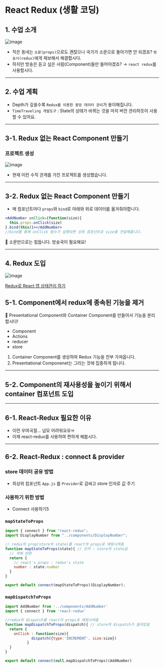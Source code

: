 # React Redux (생활 코딩)

## 1. 수업 소개

![image](https://user-images.githubusercontent.com/32920566/133888146-fb0b8c06-5d0d-4565-8d86-eada8dbf4180.png)


- 작은 동네는 `소문(props)`으로도 괜찮으나 국가가 소문으로 돌아가면 안 되겠죠? `방송사(redux)`에게 제보해서 해결합시다.
- 하지만 방송은 듣고 싶은 사람(Component)들만 들어야겠죠? → `react redux`를 사용합시다.

---

## 2. 수업 계획

- Depth가 깊을수록 `Redux를 이용한 중앙 데이터 관리`가 용이해집니다.
- `TimeTraveling 개발도구` : State의 상태가 바뀌는 것을 마치 버전 관리하듯이 사용할 수 있어요.

---

## 3-1. Redux 없는 React Component 만들기

### 프로젝트 생성
![image](https://user-images.githubusercontent.com/32920566/133888166-4327001b-dd0c-4621-adc9-4ff3a7383fbe.png)


- 현재 이런 수직 관계를 가진 프로젝트를 생성했습니다.

---

## 3-2. Redux 없는 React Component 만들기

- 매 컴포넌트마다 `props`와 `bind`로 아래와 위로 데이터를 옮겨줘야합니다.

```jsx
<AddNumber onClick={function(size){
  this.props.onClick(size)
}.bind(this)}></AddNumber> 
//bind를 통해 onClcik 함수가 실행되면 상위 컴포넌트로 size를 전달해줍니다.
```

🤔 소문만으로는 힘듭니다. 방송국이 필요해요!

---

## 4. Redux 도입
![image](https://user-images.githubusercontent.com/32920566/133888180-ee5259b1-1a81-4598-97c0-3f7335e69acf.png)


[Redux로 React 앱 상태관리 하기](https://eatnug.github.io/frontend/react-redux/)

## 5-1. Component에서 redux에 종속된 기능을 제거

🤔 Presentational Component와 Container Component를 만들어서 기능을 분리합시다!

- Component
- Actions
- reducer
- store
1. Container Component를 생성하여 Redux 기능을 전부 가져옵니다.
2. Presentational Componenet는 그리는 것에 집중하게 됩니다.

---

## 5-2. Component의 재사용성을 높이기 위해서 container 컴포넌트 도입

---

## 6-1. React-Redux 필요한 이유

- 이런 우여곡절... 넘모 어려워요유ㅠ
- 이제 react-redux를 사용하여 편하게 해봅시다.

---

## 6-2. React-Redux : connect & provider

### store 데이터 공유 방법

- 최상위 컴포넌트 `App.js` 를 `Provider`로 감싸고 store 인자로 값 주기

### 사용하기 위한 방법

- Connect 사용하기5

### `mapStateToProps`

```jsx
import { connect } from "react-redux";
import DisplayNumber from "../components/DisplayNumber";

// redux의 prop(store의 state)를 react의 props로 매핑시켜줌
function mapStateToProps(state){ // 인자 : store의 state값 
  // 객체 반환
  return {
    // react's props : redux's state
    number : state.number
  }
}

export default connect(mapStateToProps)(DisplayNumber);
```

### `mapDispatchToProps`

```jsx
import AddNumber from '../components/AddNumber'
import { connect } from 'react-redux'

//redux의 dispatch를 react의 props로 매핑시켜줌
function mapDispatchToProps(dispatch){ // store의 dispatch가 들어있음
  return {
    onClick : function(size){
            dispatch({type:'INCREMENT', size:size})
          }
  }
}

export default connect(null,mapDispatchToProps)(AddNumber)
```
